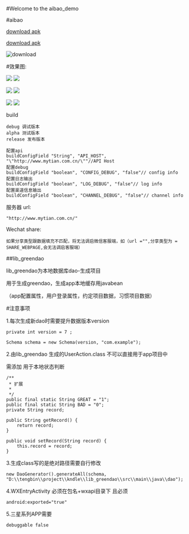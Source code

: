 #Welcome to the aibao_demo

#aibao

[download  apk](http://fir.im/5xv4)

[download  apk](https://github.com/tengbinlive/aibao_demo/blob/master/image/app-alpha-unaligned.apk?raw=true)

![download](https://github.com/tengbinlive/aibao_demo/blob/master/image/download.png)

#效果图:

![](https://github.com/tengbinlive/aibao_demo/blob/master/image/demo1.gif)                  ![](https://github.com/tengbinlive/aibao_demo/blob/master/image/demo2.gif)

![](https://github.com/tengbinlive/aibao_demo/blob/master/image/demo3.gif)                 ![](https://github.com/tengbinlive/aibao_demo/blob/master/image/demo4.gif)

![](https://github.com/tengbinlive/aibao_demo/blob/master/image/demo5.gif)                 ![](https://github.com/tengbinlive/aibao_demo/blob/master/image/demo6.gif)

build

    debug 调试版本
    alpha 测试版本
    release 发布版本
    
    配置api
    buildConfigField "String", "API_HOST", "\"http://www.mytian.com.cn/\""//API Host 
    配置debug
    buildConfigField "boolean", "CONFIG_DEBUG", "false"// config info
    配置日志输出
    buildConfigField "boolean", "LOG_DEBUG", "false"// log info
    配置渠道信息输出
    buildConfigField "boolean", "CHANNEL_DEBUG", "false"// channel info

服务器 url:

    "http://www.mytian.com.cn/"
    
Wechat share:

    如果分享类型跟数据填充不匹配，将无法调启微信客服端，如（url ="",分享类型为 = SHARE_WEBPAGE,会无法调启客服端）


##lib_greendao

lib_greendao为本地数据库dao-生成项目

用于生成greendao，生成app本地缓存用javabean 

（app配置属性，用户登录属性，约定项目数据，习惯项目数据）


#注意事项

1.每次生成新dao时需要提升数据版本version

    private int version = 7 ;

    Schema schema = new Schema(version, "com.example");

2.由lib_greendao 生成的UserAction.class 不可以直接用于app项目中 

需添加 用于本地状态判断

    /**
     * 扩展
     *
     */
    public final static String GREAT = "1";
    public final static String BAD = "0";
    private String record;

    public String getRecord() {
        return record;
    }

    public void setRecord(String record) {
        this.record = record;
    }

3.生成class写的是绝对路径需要自行修改

    new DaoGenerator().generateAll(schema, "D:\\tengbin\\project\\kndle\\lib_greendao\\src\\main\\java\\dao");
    
4.WXEntryActivity 必须在包名+wxapi目录下 且必须

    android:exported="true"
    
5.三星系列APP需要

    debuggable false

 
